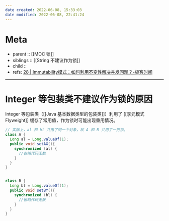 ```yaml
---
date created: 2022-06-08, 15:33:03
date modified: 2022-06-08, 22:41:24
---
```


# Meta

- parent :: [[MOC 锁]]
- siblings :: [[String 不建议作为锁]]
- child ::
- refs: [28 | Immutability模式：如何利用不变性解决并发问题？-极客时间](https://time.geekbang.org/column/article/92856)

---

# Integer 等包装类不建议作为锁的原因

Integer 等包装类（[[Java 基本数据类型的包装类]]）利用了 [[享元模式 Flyweight]] 缓存了常用值，作为锁时可能出现重用情况。

```java
// 实际上，al 和 bl 共用了同一个对象，故 A 和 B 共用了一把锁。
class A {
  Long al = Long.valueOf(1);
  public void setAX(){
    synchronized (al) {
      //省略代码无数
    }
  }
}


class B {
  Long bl = Long.valueOf(1);
  public void setBY(){
    synchronized (bl) {
      //省略代码无数
    }
  }
}
```
